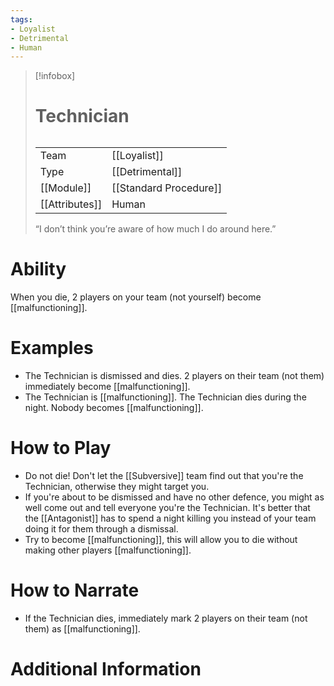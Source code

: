 ```yaml
---
tags:
- Loyalist
- Detrimental
- Human
---
```

> [!infobox]
> # Technician
> ######
> |  |  |
> | ---- | ---- |
> | Team | [[Loyalist]] |
> | Type | [[Detrimental]] |
> | [[Module]] | [[Standard Procedure]] |
> | [[Attributes]] | Human |
>  “I don’t think you’re aware of how much I do around here.”
# Ability
When you die, 2 players on your team (not yourself) become [[malfunctioning]].

# Examples
- The Technician is dismissed and dies. 2 players on their team (not them) immediately become [[malfunctioning]].
- The Technician is [[malfunctioning]]. The Technician dies during the night. Nobody becomes [[malfunctioning]].

# How to Play
- Do not die! Don't let the [[Subversive]] team find out that you're the Technician, otherwise they might target you.
- If you're about to be dismissed and have no other defence, you might as well come out and tell everyone you're the Technician. It's better that the [[Antagonist]] has to spend a night killing you instead of your team doing it for them through a dismissal.
- Try to become [[malfunctioning]], this will allow you to die without making other players [[malfunctioning]].

# How to Narrate
- If the Technician dies, immediately mark 2 players on their team (not them) as [[malfunctioning]].

# Additional Information
